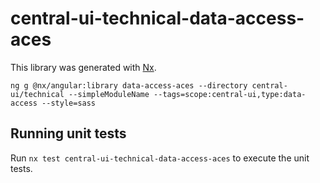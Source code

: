 # central-ui-technical-data-access-aces

This library was generated with [Nx](https://nx.dev).

```
ng g @nx/angular:library data-access-aces --directory central-ui/technical --simpleModuleName --tags=scope:central-ui,type:data-access --style=sass
```

## Running unit tests

Run `nx test central-ui-technical-data-access-aces` to execute the unit tests.
